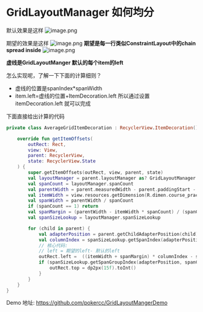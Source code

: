 # GridLayoutManager 如何均分
默认效果是这样
![image.png](https://upload-images.jianshu.io/upload_images/3290652-75fdeb830aad8b1a.png?imageMogr2/auto-orient/strip%7CimageView2/2/w/1240)



期望的效果是这样
![image.png](https://upload-images.jianshu.io/upload_images/3290652-6ef3db3130a8d1ac.png?imageMogr2/auto-orient/strip%7CimageView2/2/w/1240)
**期望是每一行类似ConstraintLayout中的chain spread inside**
![image.png](https://upload-images.jianshu.io/upload_images/3290652-57cac4485a0f2bc6.png?imageMogr2/auto-orient/strip%7CimageView2/2/w/1240)

**虚线是GridLayoutManger 默认的每个item的left**

怎么实现呢，了解一下下面的计算细则？
-  虚线的位置是spanIndex*spanWidth
- item.left=虚线的位置+ItemDecoration.left
所以通过设置itemDecoration.left 就可以完成

下面直接给出计算的代码
```kotlin
private class AverageGridItemDecoration : RecyclerView.ItemDecoration() {

    override fun getItemOffsets(
        outRect: Rect,
        view: View,
        parent: RecyclerView,
        state: RecyclerView.State
    ) {
        super.getItemOffsets(outRect, view, parent, state)
        val layoutManager = parent.layoutManager as? GridLayoutManager ?: return
        val spanCount = layoutManager.spanCount
        val parentWidth = parent.measuredWidth - parent.paddingStart - parent.paddingEnd
        val itemWidth = view.resources.getDimension(R.dimen.course_practice_result_item_size)
        val spanWidth = parentWidth / spanCount
        if (spanCount == 1) return
        val spanMargin = (parentWidth - itemWidth * spanCount) / (spanCount - 1)
        val spanSizeLookup = layoutManager.spanSizeLookup

        for (child in parent) {
            val adapterPosition = parent.getChildAdapterPosition(child)
            val columnIndex = spanSizeLookup.getSpanIndex(adapterPosition, spanCount)
            // 核心代码:
            // left = 期望的left- 默认的left
            outRect.left =  ((itemWidth + spanMargin) * columnIndex - spanWidth * columnIndex).toInt()
            if (spanSizeLookup.getSpanGroupIndex(adapterPosition, spanCount) > 0) {
                outRect.top = dp2px(15f).toInt()
            }
        }
    }
}
```


Demo 地址: https://github.com/pokercc/GridLayoutMangerDemo